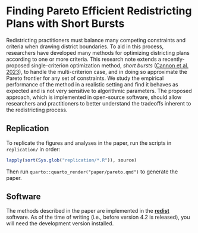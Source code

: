 # Finding Pareto Efficient Redistricting Plans with Short Bursts

Redistricting practitioners must balance many competing constraints and 
criteria when drawing district boundaries.
To aid in this process, researchers have developed many methods for optimizing
districting plans according to one or more criteria.
This research note extends a recently-proposed single-criterion optimization
method, *short bursts* ([Cannon et al. 2023](https://link.springer.com/article/10.1007/s11009-023-09994-1)), 
to handle the multi-criterion case, 
and in doing so approximate the Pareto frontier for any set of constraints.
We study the empirical performance of the method in a realistic setting and 
find it behaves as expected and is not very sensitive to algorithmic parameters.
The proposed approach, which is implemented in open-source software, 
should allow researchers and practitioners 
to better understand the tradeoffs inherent to the redistricting process.

## Replication

To replicate the figures and analyses in the paper, run the scripts in `replication/` in order:

``` r
lapply(sort(Sys.glob("replication/*.R")), source)
```

Then run `quarto::quarto_render("paper/pareto.qmd")` to generate the paper.

## Software

The methods described in the paper are implemented in the [**redist**](https://alarm-redist.org/redist/) software.
As of the time of writing (i.e., before version 4.2 is released), you will need the development version installed.

